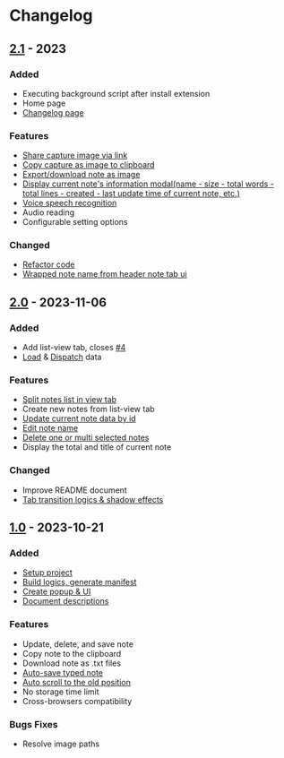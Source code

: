 # Changelog

## [2.1](https://github.com/thuongtruong1009/notix/releases/tag/v2.1) - 2023

### Added

-   Executing background script after install extension
-   Home page
-   [Changelog page](https://github.com/thuongtruong1009/notix/pull/8/commits/42ccf10b432a71c7402be690e6d716a587788995)

### Features

-   [Share capture image via link](https://github.com/thuongtruong1009/notix/pull/6/commits/7df79f3ff5a09eafc284623dd77e34e26e616ce4)
-   [Copy capture as image to clipboard](https://github.com/thuongtruong1009/notix/pull/6/commits/59134cb9adf094a755f91affc5e3c2b801c745c2)
-   [Export/download note as image](https://github.com/thuongtruong1009/notix/pull/6/commits/5eb43c59d0f8b0b0970bb3eb20d52a9b8721debe)
-   [Display current note's information modal(name - size - total words - total lines - created - last update time of current note, etc.)](https://github.com/thuongtruong1009/notix/pull/6/commits/4da47045274e9a480dd71d465c15a5c1b9efc448)
-   [Voice speech recognition](https://github.com/thuongtruong1009/notix/pull/6/commits/b492783b4b293257de9b5692f4cc6ad90ae3a03a)
-   Audio reading
-   Configurable setting options

### Changed

-   [Refactor code](https://github.com/thuongtruong1009/notix/pull/8/commits/e7003f181767ade3a8088eb7ab03d879c7f696ce)
-   [Wrapped note name from header note tab ui](https://github.com/thuongtruong1009/notix/pull/6/commits/a0375ab56a55a154927c7ac1d5c8cba1d220d2e3)

## [2.0](https://github.com/thuongtruong1009/notix/releases/tag/v2.0) - 2023-11-06

### Added

-   Add list-view tab, closes [#4](https://github.com/thuongtruong1009/notix/pull/4)
-   [Load](https://github.com/thuongtruong1009/notix/commit/8c02c1bcf54bbed2147011e3cb66cce02bc61a6b) & [Dispatch](https://github.com/thuongtruong1009/notix/commit/96277d1fd23ba23c5c0fa9b7ca9f362f3226827c) data

### Features

-   [Split notes list in view tab](https://github.com/thuongtruong1009/notix/commit/3d3b97407041cd3d8d55e2af98a2af2ab41379e6)
-   Create new notes from list-view tab
-   [Update current note data by id](https://github.com/thuongtruong1009/notix/commit/1ff35c7b818bfc7a53a24cfaef915a87851bc588)
-   [Edit note name](https://github.com/thuongtruong1009/notix/commit/62228733b7f12f3a4833ce33bc044112ee0e8fbf)
-   [Delete one or multi selected notes](https://github.com/thuongtruong1009/notix/commit/c6daf3b5c8f7d8351c4f0c611d9c79024cff2091)
-   Display the total and title of current note

### Changed

-   Improve README document
-   [Tab transition logics & shadow effects](https://github.com/thuongtruong1009/notix/commit/36a4d8dcfd07e5c2eb69d460d675969997739ee9)

## [1.0](https://github.com/thuongtruong1009/notix/releases/tag/v1.0) - 2023-10-21

### Added

-   [Setup project](https://github.com/thuongtruong1009/notix/commit/03a5058aaf901c58e9f4fc04b8d5f041f7ebc021)
-   [Build logics, generate manifest](https://github.com/thuongtruong1009/notix/commit/390c5759de280c55bd33d0d6f174727dee3bb2af)
-   [Create popup & UI](https://github.com/thuongtruong1009/notix/commit/db0ceb43cbdd84b83734ed22e2300410624ba603)
-   [Document descriptions](https://github.com/thuongtruong1009/notix/commit/04698d1e268d17fc202aed229f3800bb3d2502e5)

### Features

-   Update, delete, and save note
-   Copy note to the clipboard
-   Download note as .txt files
-   [Auto-save typed note](https://github.com/thuongtruong1009/notix/commit/63c6391ee3d67f2e9d6ec76181daad6c5c09a133)
-   [Auto scroll to the old position](https://github.com/thuongtruong1009/notix/commit/28e64ef0452ce11f626ff568b4481693025c2440)
-   No storage time limit
-   Cross-browsers compatibility

### Bugs Fixes

-   Resolve image paths
